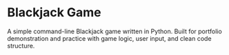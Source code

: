 # Blackjack Game

A simple command-line Blackjack game written in Python. Built for portfolio demonstration and practice with game logic, user input, and clean code structure.
